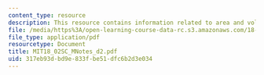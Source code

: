 ```yaml
---
content_type: resource
description: This resource contains information related to area and volume.
file: /media/https%3A/open-learning-course-data-rc.s3.amazonaws.com/18-02sc-multivariable-calculus-fall-2010/317eb93dbd9e833fbe51dfc6b2d3e034_MIT18_02SC_MNotes_d2.pdf
file_type: application/pdf
resourcetype: Document
title: MIT18_02SC_MNotes_d2.pdf
uid: 317eb93d-bd9e-833f-be51-dfc6b2d3e034
---
```

